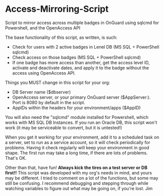 # Access-Mirroring-Script
Script to mirror access across multiple badges in OnGuard using sqlcmd for Powershell, and the OpenAccess API

The base functionality of this script, as written, is such:
- Check for users with 2 active badges in Lenel DB (MS SQL + PowerShell sqlcmd)
- Check access on those badges (MS SQL + PowerShell sqlcmd)
- If one badge has more access than another, get the access level ID, activate and deactivate dates, and apply it to the badge without the access using OpenAccess API.

Things you MUST change in this script for your org:
* DB Server name ($dbserver)
* OpenAccess server, or your primary OnGuard server ($AppServer:<portForAPI>). Port is 8080 by default in the script. 
* AppIDs within the headers for your environment/apps ($AppID)
  
You will also need the "sqlcmd" module installed for Powershell, which works with MS SQL DB Instances. 
If you run an Oracle DB, this script won't work (it may be serviceable to convert, but it is untested!)

When you get it working for your environment, add it to a scheduled task on a server, set to run as a service
account, so it will check periodically for problems. Having it check regularly will keep your environment in
good shape. The first run may take a long time, if there are lots of problems. That's OK. 

Other than that, have fun! **Always kick the tires on a test server or DB first!!** This script was developed with
my org's needs in mind, and yours may be different. I tried to comment on a lot of the functions, but some may 
still be confusing. I recommend debugging and stepping through while watching variables to figure out what 
may be going on, if you're lost. 
Jim
